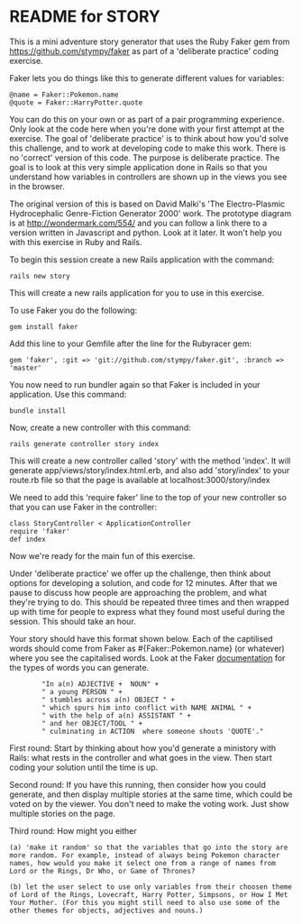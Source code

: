 # README for STORY

This is a mini adventure story generator that uses the Ruby Faker gem from https://github.com/stympy/faker as part of a 'deliberate practice' coding exercise. 

Faker lets you do things like this to generate different values for variables:
    
    @name = Faker::Pokemon.name
    @quote = Faker::HarryPotter.quote

You can do this on your own or as part of a pair programming experience. Only look at the code here when you're done with your first attempt at the exercise. 
The goal of 'deliberate practice' is to think about how you'd solve this challenge, and to work at developing code to make this work. There is no 'correct' version of this code. The purpose is deliberate practice. The goal is to look at this very simple application done in Rails so that you understand how variables in controllers are shown up in the views you see in the browser.

The original version of this is based on David Malki's 'The Electro-Plasmic Hydrocephalic Genre-Fiction Generator 2000' work. The prototype diagram is at http://wondermark.com/554/ and you can follow a link there to a version written in Javascript and python.  Look at it later. It won't help you with this exercise in Ruby and Rails.

To begin this session create a new Rails application with the command:

    rails new story

This will create a new rails application for you to use in this exercise.

To use Faker you do the following:
    
    gem install faker

Add this line to your Gemfile after the line for the Rubyracer gem:
    
    gem 'faker', :git => 'git://github.com/stympy/faker.git', :branch => 'master'

You now need to run bundler again so that Faker is included in your application. Use this command:

    bundle install

Now, create a new controller with this command:

    rails generate controller story index

This will create a new controller called 'story' with the method 'index'. It will generate app/views/story/index.html.erb, and also add 'story/index' to your route.rb file so that the page is available at localhost:3000/story/index

We need to add this 'require faker' line to the top of your new controller so that you can use Faker in the controller:
    
    class StoryController < ApplicationController
    require 'faker'
    def index 

Now we're ready for the main fun of this exercise.

Under 'deliberate practice' we offer up the challenge, then think about options for developing a solution, and code for 12 minutes. After that we pause to discuss how people are approaching the problem, and what they're trying to do. This should be repeated three times and then wrapped up with time for people to express what they found most useful during the session. This should take an hour.

Your story should have this format shown below. Each of the captilised words should come from Faker as #{Faker::Pokemon.name} (or whatever) where you see the capitalised words. Look at the Faker <a href="https://github.com/faker-ruby/faker#generators" target="_blank">documentation</a> for the types of words you can generate.

            "In a(n) ADJECTIVE +  NOUN" +
            " a young PERSON " +
            " stumbles across a(n) OBJECT " +
            " which spurs him into conflict with NAME ANIMAL " +
            " with the help of a(n) ASSISTANT " +
            " and her OBJECT/TOOL " +
            " culminating in ACTION  where someone shouts 'QUOTE'."

First round:
Start by thinking about how you'd generate a ministory with Rails: what rests in the controller and what goes in the view. Then start coding your solution until the time is up.

Second round:
If you have this running, then consider how you could generate, and then display multiple stories at the same time, which could be voted on by the viewer. You don't need to make the voting work. Just show multiple stories on the page.

Third round:
How might you either

    (a) 'make it random' so that the variables that go into the story are more random. For example, instead of always being Pokemon character names, how would you make it select one from a range of names from Lord or the Rings, Dr Who, or Game of Thrones?

    (b) let the user select to use only variables from their choosen theme of Lord of the Rings, Lovecraft, Harry Potter, Simpsons, or How I Met Your Mother. (For this you might still need to also use some of the other themes for objects, adjectives and nouns.)


